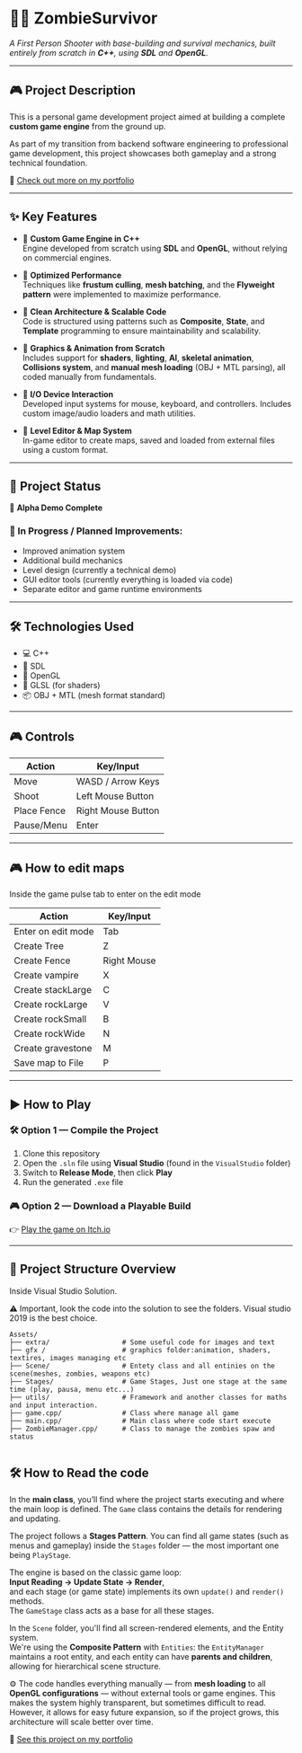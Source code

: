 # 🧟‍♂️ ZombieSurvivor

*A First Person Shooter with base-building and survival mechanics, built entirely from scratch in **C++**, using **SDL** and **OpenGL**.*

---

## 🎮 Project Description

This is a personal game development project aimed at building a complete **custom game engine** from the ground up.

As part of my transition from backend software engineering to professional game development, this project showcases both gameplay and a strong technical foundation.

🎥 [Check out more on my portfolio](https://albertonasarre.dev/game-2/)

---

## ✨ Key Features

- 🧰 **Custom Game Engine in C++**  
  Engine developed from scratch using **SDL** and **OpenGL**, without relying on commercial engines.

- 🚀 **Optimized Performance**  
  Techniques like **frustum culling**, **mesh batching**, and the **Flyweight pattern** were implemented to maximize performance.

- 🧠 **Clean Architecture & Scalable Code**  
  Code is structured using patterns such as **Composite**, **State**, and **Template** programming to ensure maintainability and scalability.

- 🎨 **Graphics & Animation from Scratch**  
  Includes support for **shaders**, **lighting**, **AI**, **skeletal animation**, **Collisions system**, and **manual mesh loading** (OBJ + MTL parsing), all coded manually from fundamentals.

- 🔁 **I/O Device Interaction**  
  Developed input systems for mouse, keyboard, and controllers. Includes custom image/audio loaders and math utilities.

- 🧪 **Level Editor & Map System**  
  In-game editor to create maps, saved and loaded from external files using a custom format.

---

## 📌 Project Status

🎯 **Alpha Demo Complete**

### 🚧 In Progress / Planned Improvements:
- Improved animation system  
- Additional build mechanics  
- Level design (currently a technical demo)  
- GUI editor tools (currently everything is loaded via code)  
- Separate editor and game runtime environments

---

## 🛠️ Technologies Used

- 💻 C++  
- 🧱 SDL  
- 🎨 OpenGL  
- 🧠 GLSL (for shaders)  
- 📦 OBJ + MTL (mesh format standard)

---

## 🎮 Controls

| Action           | Key/Input         |
|------------------|-------------------|
| Move             | WASD / Arrow Keys |
| Shoot            | Left Mouse Button |
| Place Fence      | Right Mouse Button |
| Pause/Menu       | Enter             |

---

## 🎮 How to edit maps

Inside the game pulse tab to enter on the edit mode

| Action           | Key/Input         |
|------------------|--------------------|
| Enter on edit mode    | Tab           |
| Create Tree           | Z             |
| Create Fence          | Right Mouse   |
| Create vampire        | X             |
| Create stackLarge     | C             |
| Create rockLarge      | V             |
| Create rockSmall      | B             |
| Create rockWide       | N             |
| Create gravestone     | M             |
| Save map to File      | P             |

---

## ▶️ How to Play

### 🛠 Option 1 — Compile the Project

1. Clone this repository  
2. Open the `.sln` file using **Visual Studio** (found in the `VisualStudio` folder)  
3. Switch to **Release Mode**, then click **Play**  
4. Run the generated `.exe` file

### 🎮 Option 2 — Download a Playable Build

👉 [Play the game on Itch.io](https://albertonasare.itch.io/zombiesurvivorsengine)

---

## 📁 Project Structure Overview

Inside Visual Studio Solution.

⚠️ Important, look the code into the solution to see the folders. Visual studio 2019 is the best choice.

```plaintext
Assets/
├── extra/                  # Some useful code for images and text
├── gfx /                   # graphics folder:animation, shaders, textires, images managing etc
├── Scene/                  # Entety class and all entinies on the scene(meshes, zombies, weapons etc)
├── Stages/                 # Game Stages, Just one stage at the same time (play, pausa, menu etc...)
├── utils/                  # Framework and another classes for maths and input interaction.
├── game.cpp/               # Class where manage all game
├── main.cpp/               # Main class where code start execute
├── ZombieManager.cpp/      # Class to manage the zombies spaw and status


```
## 🛠️ How to Read the code

In the **main class**, you’ll find where the project starts executing and where the main loop is defined. The `Game` class contains the details for rendering and updating.

The project follows a **Stages Pattern**. You can find all game states (such as menus and gameplay) inside the `Stages` folder — the most important one being `PlayStage`.

The engine is based on the classic game loop:  
**Input Reading → Update State → Render**,  
and each stage (or game state) implements its own `update()` and `render()` methods.  
The `GameStage` class acts as a base for all these stages.

In the `Scene` folder, you'll find all screen-rendered elements, and the Entity system.  
We're using the **Composite Pattern** with `Entities`: the `EntityManager` maintains a root entity, and each entity can have **parents and children**, allowing for hierarchical scene structure.

⚙️ The code handles everything manually — from **mesh loading** to all **OpenGL configurations** — without external tools or game engines. This makes the system highly transparent, but sometimes difficult to read.  
However, it allows for easy future expansion, so if the project grows, this architecture will scale better over time.


🔗 [See this project on my portfolio](https://albertonasarre.dev/game-2/)

